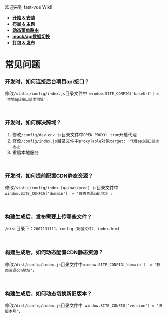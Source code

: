 欢迎来到 fast-vue Wiki!

* **[开始 & 安装](Getting-started.md)**
* **[布局 & 主题](Layout-theme.md)**
* **[动态菜单路由](Dynamic-menu-routes.md)**
* **[mock/api数据切换](Data.md)**
* **[打包 & 发布](Package-release.md)**

# 常见问题

### 开发时，如何连接后台项目api接口？
修改```/static/config/index.js```目录文件中``` window.SITE_CONFIG['baseUrl'] = '本地api接口请求地址';```

&nbsp;

### 开发时，如何解决跨域？
1. 修改```/config/dev.env.js```目录文件中```OPEN_PROXY: true```开启代理
2. 修改```/config/index.js```目录文件中```proxyTable```对象```target: '代理api接口请求地址'```
3. 重启本地服务

&nbsp;

### 开发时，如何提前配置CDN静态资源？
修改```/static/config/index-[qa/uat/prod].js```目录文件中```window.SITE_CONFIG['domain']  = '静态资源cdn地址';```

&nbsp;

### 构建生成后，发布需要上传哪些文件？
```/dist```目录下：```2007131111、config（配置文件）、index.html```

&nbsp;

### 构建生成后，如何动态配置CDN静态资源？
修改```/dist/config/index.js```目录文件中```window.SITE_CONFIG['domain']  = '静态资源cdn地址';```

&nbsp;

### 构建生成后，如何动态切换新旧版本？
修改```/dist/config/index.js```目录文件中``` window.SITE_CONFIG['version'] = '旧版本号';```